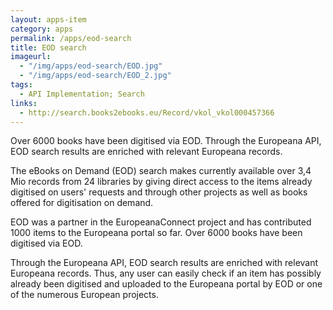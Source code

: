 ```yaml
---
layout: apps-item
category: apps
permalink: /apps/eod-search
title: EOD search
imageurl:
  - "/img/apps/eod-search/EOD.jpg"
  - "/img/apps/eod-search/EOD_2.jpg"
tags:
  - API Implementation; Search
links:
  - http://search.books2ebooks.eu/Record/vkol_vkol000457366
---
```


Over 6000 books have been digitised via EOD. Through the Europeana API, EOD search results are enriched with relevant Europeana records.

The eBooks on Demand (EOD) search makes currently available over 3,4 Mio records from 24 libraries by giving direct access to the items already digitised on users' requests and through other projects as well as books offered for digitisation on demand. 

EOD was a partner in the EuropeanaConnect project and has contributed 1000 items to the Europeana portal so far. Over 6000 books have been digitised via EOD. 

Through the Europeana API, EOD search results are enriched with relevant Europeana records. Thus, any user can easily check if an item has possibly already been digitised and uploaded to the Europeana portal by EOD or one of the numerous European projects.
